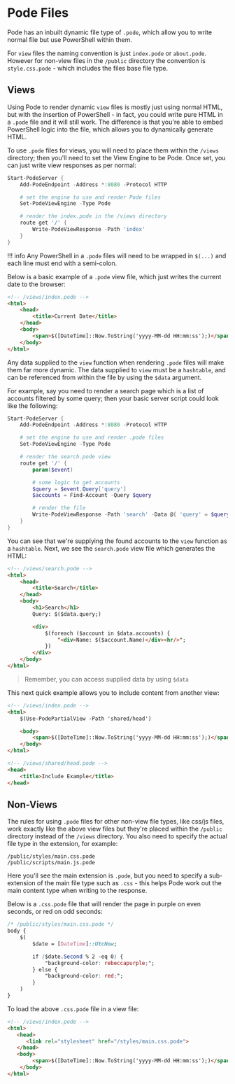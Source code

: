# Pode Files

Pode has an inbuilt dynamic file type of `.pode`, which allow you to write normal file but use PowerShell within them.

For `view` files the naming convention is just `index.pode` or `about.pode`. However for non-view files in the `/public` directory the convention is `style.css.pode` - which includes the files base file type.

## Views

Using Pode to render dynamic `view` files is mostly just using normal HTML, but with the insertion of PowerShell - in fact, you could write pure HTML in a `.pode` file and it will still work. The difference is that you're able to embed PowerShell logic into the file, which allows you to dynamically generate HTML.

To use `.pode` files for views, you will need to place them within the `/views` directory; then you'll need to set the View Engine to be Pode. Once set, you can just write view responses as per normal:

```powershell
Start-PodeServer {
    Add-PodeEndpoint -Address *:8080 -Protocol HTTP

    # set the engine to use and render Pode files
    Set-PodeViewEngine -Type Pode

    # render the index.pode in the /views directory
    route get '/' {
        Write-PodeViewResponse -Path 'index'
    }
}
```

!!! info
    Any PowerShell in a `.pode` files will need to be wrapped in `$(...)` and each line must end with a semi-colon.

Below is a basic example of a `.pode` view file, which just writes the current date to the browser:

```html
<!-- /views/index.pode -->
<html>
    <head>
        <title>Current Date</title>
    </head>
    <body>
        <span>$([DateTime]::Now.ToString('yyyy-MM-dd HH:mm:ss');)</span>
    </body>
</html>
```

Any data supplied to the `view` function when rendering `.pode` files will make them far more dynamic. The data supplied to `view` must be a `hashtable`, and can be referenced from within the file by using the `$data` argument.

For example, say you need to render a search page which is a list of accounts filtered by some query; then your basic server script could look like the following:

```powershell
Start-PodeServer {
    Add-PodeEndpoint -Address *:8080 -Protocol HTTP

    # set the engine to use and render .pode files
    Set-PodeViewEngine -Type Pode

    # render the search.pode view
    route get '/' {
        param($event)

        # some logic to get accounts
        $query = $event.Query['query']
        $accounts = Find-Account -Query $query

        # render the file
        Write-PodeViewResponse -Path 'search' -Data @{ 'query' = $query; 'accounts' = $accounts; }
    }
}
```

You can see that we're supplying the found accounts to the `view` function as a `hashtable`. Next, we see the `search.pode` view file which generates the HTML:

```html
<!-- /views/search.pode -->
<html>
    <head>
        <title>Search</title>
    </head>
    <body>
        <h1>Search</h1>
        Query: $($data.query;)

        <div>
            $(foreach ($account in $data.accounts) {
                "<div>Name: $($account.Name)</div><hr/>";
            })
        </div>
    </body>
</html>
```

> Remember, you can access supplied data by using `$data`

This next quick example allows you to include content from another view:

```html
<!-- /views/index.pode -->
<html>
    $(Use-PodePartialView -Path 'shared/head')

    <body>
        <span>$([DateTime]::Now.ToString('yyyy-MM-dd HH:mm:ss');)</span>
    </body>
</html>

<!-- /views/shared/head.pode -->
<head>
    <title>Include Example</title>
</head>
```

## Non-Views

The rules for using `.pode` files for other non-view file types, like css/js files, work exactly like the above view files but they're placed within the `/public` directory instead of the `/views` directory. You also need to specify the actual file type in the extension, for example:

```plain
/public/styles/main.css.pode
/public/scripts/main.js.pode
```

Here you'll see the main extension is `.pode`, but you need to specify a sub-extension of the main file type such as `.css` - this helps Pode work out the main content type when writing to the response.

Below is a `.css.pode` file that will render the page in purple on even seconds, or red on odd seconds:

```css
/* /public/styles/main.css.pode */
body {
    $(
        $date = [DateTime]::UtcNow;

        if ($date.Second % 2 -eq 0) {
            "background-color: rebeccapurple;";
        } else {
            "background-color: red;";
        }
    )
}
```

To load the above `.css.pode` file in a view file:

```html
<!-- /views/index.pode -->
<html>
   <head>
      <link rel="stylesheet" href="/styles/main.css.pode">
   </head>
   <body>
        <span>$([DateTime]::Now.ToString('yyyy-MM-dd HH:mm:ss');)</span>
    </body>
</html>
```